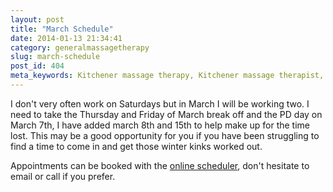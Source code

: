 ```yaml
---
layout: post
title: "March Schedule"
date: 2014-01-13 21:34:41
category: generalmassagetherapy
slug: march-schedule
post_id: 404
meta_keywords: Kitchener massage therapy, Kitchener massage therapist, massage therapist Kitchener , massage therapy Kitchener, Kitchener registered massage therapy, Kitchener registered massage therapist, registered massage therapist Kitchener , registered massage therapy Kitchener, Deep tissue massage, massage, sports massage, Kitchener sports massage, massage therapy, massage therapist, registered massage therapist, registered massage therapy, schedule
---
```

<p>I don't very often work on Saturdays but in March I will be working two. I need to take the Thursday and Friday of March break off and the PD day on March 7th, I have added march 8th and 15th to help make up for the time lost. This may be a good opportunity for you if you have been struggling to find a time to come in and get those winter kinks worked out.

</p>

<p>Appointments can be booked with the <a title="Appointments" href="{{site.url}}/clinic-information/index.html">online scheduler</a>, don't hesitate to email or call if you prefer.</p>
